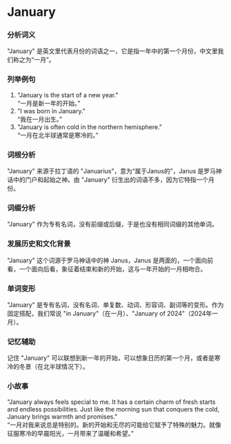 # January

### 分析词义

  

"January" 是英文里代表月份的词语之一，它是指一年中的第一个月份，中文里我们称之为“一月”。

  

### 列举例句

  

1.  "January is the start of a new year."  
    “一月是新一年的开始。”
2.  "I was born in January."  
    “我在一月出生。”
3.  "January is often cold in the northern hemisphere."  
    “一月在北半球通常是寒冷的。”

  

### 词根分析

  

"January" 来源于拉丁语的 "Januarius"，意为“属于Janus的”，Janus 是罗马神话中的门户和起始之神。由 "January" 衍生出的词语不多，因为它特指一个月份。

  

### 词缀分析

  

"January" 作为专有名词，没有前缀或后缀，于是也没有相同词缀的其他单词。

  

### 发展历史和文化背景

  

"January" 这个词源于罗马神话中的神 Janus，Janus 是两面的，一个面向前看，一个面向后看，象征着结束和新的开始，这与一年开始的一月相吻合。

  

### 单词变形

  

"January" 是专有名词，没有名词、单复数、动词、形容词、副词等的变形。作为固定搭配，我们常说 "in January"（在一月）、"January of 2024"（2024年一月）。

  

### 记忆辅助

  

记住 "January" 可以联想到新一年的开始，可以想象日历的第一个月，或者是寒冷的冬景（在北半球情况下）。

  

### 小故事

  

"January always feels special to me. It has a certain charm of fresh starts and endless possibilities. Just like the morning sun that conquers the cold, January brings warmth and promises."  
“一月对我来说总是特别的。新的开始和无尽的可能给它赋予了特殊的魅力。就像征服寒冷的早晨阳光，一月带来了温暖和希望。”
